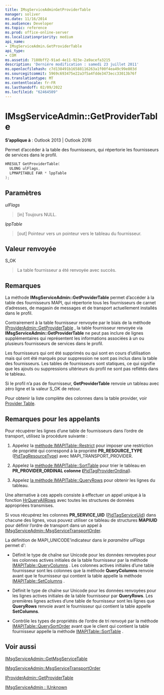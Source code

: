 ```yaml
---
title: IMsgServiceAdminGetProviderTable
manager: soliver
ms.date: 11/16/2014
ms.audience: Developer
ms.topic: reference
ms.prod: office-online-server
ms.localizationpriority: medium
api_name:
- IMsgServiceAdmin.GetProviderTable
api_type:
- COM
ms.assetid: 7180bff2-91ad-4e11-923e-2a9acefa3215
description: 'Derniére modification : samedi 23 juillet 2011'
ms.openlocfilehash: c7d138491b16588116263a1f00f4ea49c99e803d
ms.sourcegitcommit: 5969c693475e22a3f5a4fdde3473ecc33013b76f
ms.translationtype: MT
ms.contentlocale: fr-FR
ms.lasthandoff: 02/09/2022
ms.locfileid: "62464509"
---
```

# <a name="imsgserviceadmingetprovidertable"></a>IMsgServiceAdmin::GetProviderTable

  
  
**S’applique à** : Outlook 2013 | Outlook 2016 
  
Permet d’accéder à la table des fournisseurs, qui répertorie les fournisseurs de services dans le profil.
  
```cpp
HRESULT GetProviderTable(
  ULONG ulFlags,
  LPMAPITABLE FAR * lppTable
);
```

## <a name="parameters"></a>Paramètres

 _ulFlags_
  
> [in] Toujours NULL.
    
 _lppTable_
  
> [out] Pointeur vers un pointeur vers le tableau du fournisseur.
    
## <a name="return-value"></a>Valeur renvoyée

S_OK 
  
> La table fournisseur a été renvoyée avec succès.
    
## <a name="remarks"></a>Remarques

La méthode **IMsgServiceAdmin::GetProviderTable** permet d’accéder à la table des fournisseurs MAPI, qui répertorie tous les fournisseurs de carnet d’adresses, de magasin de messages et de transport actuellement installés dans le profil. 
  
Contrairement à la table fournisseur renvoyée par le biais de la méthode [IProviderAdmin::GetProviderTable](iprovideradmin-getprovidertable.md) , la table fournisseur renvoyée via **IMsgServiceAdmin::GetProviderTable** ne peut pas inclure de lignes supplémentaires qui représentent les informations associées à un ou plusieurs fournisseurs de services dans le profil. 
  
Les fournisseurs qui ont été supprimés ou qui sont en cours d’utilisation mais qui ont été marqués pour suppression ne sont pas inclus dans la table des fournisseurs. Les tables de fournisseurs sont statiques, ce qui signifie que les ajouts ou suppressions ultérieurs du profil ne sont pas reflétés dans le tableau. 
  
Si le profil n’a pas de fournisseur, **GetProviderTable** renvoie un tableau avec zéro ligne et la valeur S_OK de retour. 
  
Pour obtenir la liste complète des colonnes dans la table provider, voir [Provider Table](provider-tables.md). 
  
## <a name="notes-to-callers"></a>Remarques pour les appelants

Pour récupérer les lignes d’une table de fournisseurs dans l’ordre de transport, utilisez la procédure suivante :
  
1. Appelez la [méthode IMAPITable::Restrict](imapitable-restrict.md) pour imposer une restriction de propriété qui correspond à la propriété **PR_RESOURCE_TYPE** ([PidTagResourceType](pidtagresourcetype-canonical-property.md)) avec MAPI_TRANSPORT_PROVIDER.
    
2. Appelez la [méthode IMAPITable::SortTable](imapitable-sorttable.md) pour trier le tableau en **PR_PROVIDER_ORDINAL colonne (**[PidTagProviderOrdinal](pidtagproviderordinal-canonical-property.md)). 
    
3. Appelez [la méthode IMAPITable::QueryRows](imapitable-queryrows.md) pour obtenir les lignes du tableau. 
    
Une alternative à ces appels consiste à effectuer un appel unique à la fonction [HrQueryAllRows](hrqueryallrows.md) avec toutes les structures de données appropriées transmises. 
  
Si vous récupérez les colonnes **PR_SERVICE_UID** ([PidTagServiceUid](pidtagserviceuid-canonical-property.md)) dans chacune des lignes, vous pouvez utiliser ce tableau de structures **MAPIUID** pour définir l’ordre de transport dans un appel à [IMsgServiceAdmin::MsgServiceTransportOrder](imsgserviceadmin-msgservicetransportorder.md).
  
La définition de MAPI_UNICODE’indicateur dans _le paramètre ulFlags_ permet d': 
  
- Définit le type de chaîne sur Unicode pour les données renvoyées pour les colonnes actives initiales de la table fournisseur par la méthode [IMAPITable::QueryColumns](imapitable-querycolumns.md) . Les colonnes actives initiales d’une table fournisseur sont les colonnes que la méthode **QueryColumns** renvoie avant que le fournisseur qui contient la table appelle la méthode [IMAPITable::SetColumns](imapitable-setcolumns.md) . 
    
- Définit le type de chaîne sur Unicode pour les données renvoyées pour les lignes actives initiales de la table fournisseur par **QueryRows**. Les premières lignes actives d’une table de fournisseur sont les lignes que **QueryRows** renvoie avant le fournisseur qui contient la table appelle **SetColumns**. 
    
- Contrôle les types de propriétés de l’ordre de tri renvoyé par la méthode [IMAPITable::QuerySortOrder](imapitable-querysortorder.md) avant que le client qui contient la table fournisseur appelle la méthode [IMAPITable::SortTable](imapitable-sorttable.md) . 
    
## <a name="see-also"></a>Voir aussi



[IMsgServiceAdmin::GetMsgServiceTable](imsgserviceadmin-getmsgservicetable.md)
  
[IMsgServiceAdmin::MsgServiceTransportOrder](imsgserviceadmin-msgservicetransportorder.md)
  
[IProviderAdmin::GetProviderTable](iprovideradmin-getprovidertable.md)
  
[IMsgServiceAdmin : IUnknown](imsgserviceadminiunknown.md)

